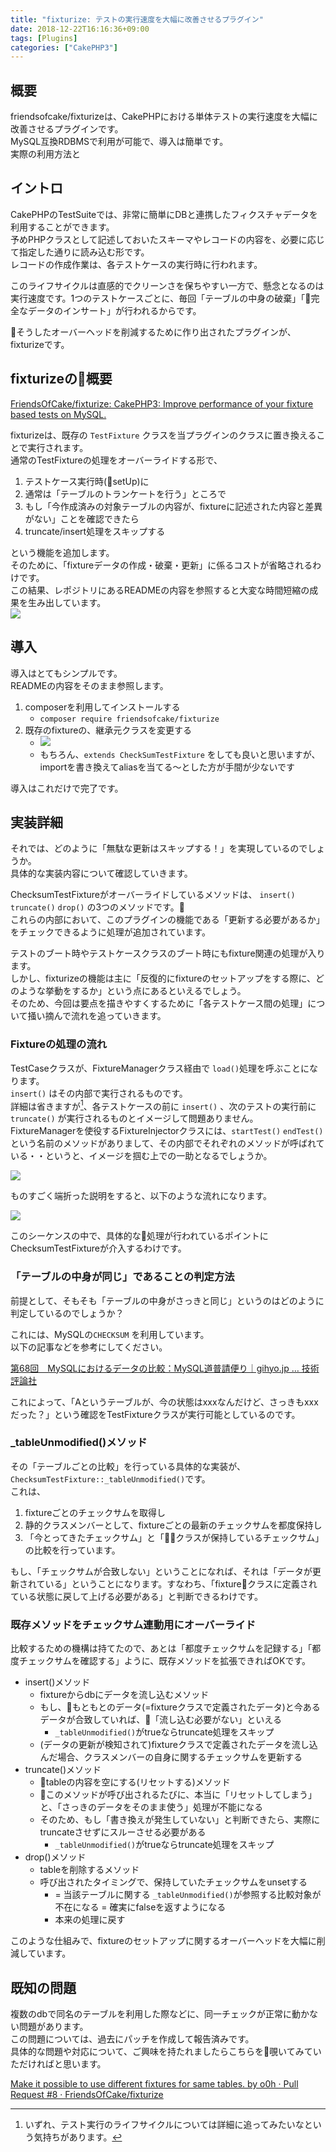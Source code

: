```yaml
---
title: "fixturize: テストの実行速度を大幅に改善させるプラグイン"
date: 2018-12-22T16:16:36+09:00
tags: [Plugins]
categories: ["CakePHP3"]
---
```

## 概要
friendsofcake/fixturizeは、CakePHPにおける単体テストの実行速度を大幅に改善させるプラグインです。  
MySQL互換RDBMSで利用が可能で、導入は簡単です。  
実際の利用方法と

## イントロ
CakePHPのTestSuiteでは、非常に簡単にDBと連携したフィクスチャデータを利用することができます。  
予めPHPクラスとして記述しておいたスキーマやレコードの内容を、必要に応じて指定した通りに読み込む形です。  
レコードの作成作業は、各テストケースの実行時に行われます。  

このライフサイクルは直感的でクリーンさを保ちやすい一方で、懸念となるのは実行速度です。1つのテストケースごとに、毎回「テーブルの中身の破棄」「完全なデータのインサート」が行われるからです。  

そうしたオーバーヘッドを削減するために作り出されたプラグインが、fixturizeです。

## fixturizeの概要
[FriendsOfCake/fixturize: CakePHP3: Improve performance of your fixture based tests on MySQL\.](https://github.com/FriendsOfCake/fixturize)

fixturizeは、既存の `TestFixture` クラスを当プラグインのクラスに置き換えることで実行されます。  
通常のTestFixtureの処理をオーバーライドする形で、

1. テストケース実行時(setUp)に
2. 通常は「テーブルのトランケートを行う」ところで
3. もし「今作成済みの対象テーブルの内容が、fixtureに記述された内容と差異がない」ことを確認できたら
4. truncate/insert処理をスキップする

という機能を追加します。  
そのために、「fixtureデータの作成・破棄・更新」に係るコストが省略されるわけです。  
この結果、レポジトリにあるREADMEの内容を参照すると大変な時間短縮の成果を生み出しています。  
![](/images/posts/2018-12-23-16-52-09.png)

## 導入
導入はとてもシンプルです。  
READMEの内容をそのまま参照します。

1. composerを利用してインストールする
    * `composer require friendsofcake/fixturize`
2. 既存のfixtureの、継承元クラスを変更する
    * ![](/images/posts/2018-12-23-17-00-10.png)
    * もちろん、`extends CheckSumTestFixture` をしても良いと思いますが、importを書き換えてaliasを当てる〜とした方が手間が少ないです

導入はこれだけで完了です。

## 実装詳細
それでは、どのように「無駄な更新はスキップする！」を実現しているのでしょうか。  
具体的な実装内容について確認していきます。


ChecksumTestFixtureがオーバーライドしているメソッドは、 `insert()` `truncate()` `drop()` の3つのメソッドです。  
これらの内部において、このプラグインの機能である「更新する必要があるか」をチェックできるように処理が追加されています。  

テストのブート時やテストケースクラスのブート時にもfixture関連の処理が入ります。  
しかし、fixturizeの機能は主に「反復的にfixtureのセットアップをする際に、どのような挙動をするか」という点にあるといえるでしょう。  
そのため、今回は要点を描きやすくするために「各テストケース間の処理」について掻い摘んで流れを追っていきます。

### Fixtureの処理の流れ
TestCaseクラスが、FixtureManagerクラス経由で `load()`処理を呼ぶことになります。  
`insert()` はその内部で実行されるものです。  
詳細は省きますが[^1]、各テストケースの前に `insert()` 、次のテストの実行前に`truncate()` が実行されるものとイメージして問題ありません。
FixtureManagerを使役するFixtureInjectorクラスには、`startTest()` `endTest()` という名前のメソッドがありまして、その内部でそれぞれのメソッドが呼ばれている・・というと、イメージを掴む上での一助となるでしょうか。

![](/images/posts/2018-12-23-18-51-53.png)

[^1]: いずれ、テスト実行のライフサイクルについては詳細に追ってみたいなという気持ちがあります。

ものすごく端折った説明をすると、以下のような流れになります。

![](/images/posts/2018-12-23-19-12-11.png)

このシーケンスの中で、具体的な処理が行われているポイントにChecksumTestFixtureが介入するわけです。

### 「テーブルの中身が同じ」であることの判定方法
前提として、そもそも「テーブルの中身がさっきと同じ」というのはどのように判定しているのでしょうか？

これには、MySQLの`CHECKSUM` を利用しています。  
以下の記事などを参考にしてください。

[第68回　MySQLにおけるデータの比較：MySQL道普請便り｜gihyo\.jp … 技術評論社](https://gihyo.jp/dev/serial/01/mysql-road-construction-news/0068)

これによって、「Aというテーブルが、今の状態はxxxなんだけど、さっきもxxxだった？」という確認をTestFixtureクラスが実行可能としているのです。

### _tableUnmodified()メソッド
その「テーブルごとの比較」を行っている具体的な実装が、 `ChecksumTestFixture::_tableUnmodified()`です。  
これは、

1. fixtureごとのチェックサムを取得し
2. 静的クラスメンバーとして、fixtureごとの最新のチェックサムを都度保持し
3. 「今とってきたチェックサム」と「クラスが保持しているチェックサム」の比較を行っています。

もし、「チェックサムが合致しない」ということになれば、それは「データが更新されている」ということになります。すなわち、「fixtureクラスに定義されている状態に戻して上げる必要がある」と判断できるわけです。

### 既存メソッドをチェックサム連動用にオーバーライド
比較するための機構は持てたので、あとは「都度チェックサムを記録する」「都度チェックサムを確認する」ように、既存メソッドを拡張できればOKです。  

* insert()メソッド
    * fixtureからdbにデータを流し込むメソッド
    * もし、もともとのデータ(=fixtureクラスで定義されたデータ)と今あるデータが合致していれば、「流し込む必要がない」といえる
        * `_tableUnmodified()`がtrueならtruncate処理をスキップ
    * (データの更新が検知されて)fixtureクラスで定義されたデータを流し込んだ場合、クラスメンバーの自身に関するチェックサムを更新する
* truncate()メソッド
    * tableの内容を空にする(リセットする)メソッド
    * このメソッドが呼び出されるたびに、本当に「リセットしてしまう」と、「さっきのデータをそのまま使う」処理が不能になる
    * そのため、もし「書き換えが発生していない」と判断できたら、実際にtruncateさせずにスルーさせる必要がある
        * `_tableUnmodified()`がtrueならtruncate処理をスキップ
* drop()メソッド
    * tableを削除するメソッド
    * 呼び出されたタイミングで、保持していたチェックサムをunsetする
        * = 当該テーブルに関する `_tableUnmodified()`が参照する比較対象が不在になる = 確実にfalseを返すようになる
        * 本来の処理に戻す

このような仕組みで、fixtureのセットアップに関するオーバーヘッドを大幅に削減しています。

## 既知の問題
複数のdbで同名のテーブルを利用した際などに、同一チェックが正常に動かない問題があります。  
この問題については、過去にパッチを作成して報告済みです。  
具体的な問題や対応について、ご興味を持たれましたらこちらを覗いてみていただければと思います。

[Make it possible to use different fixtures for same tables\. by o0h · Pull Request \#8 · FriendsOfCake/fixturize](https://github.com/FriendsOfCake/fixturize/pull/8/files)